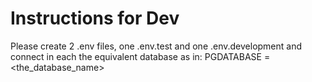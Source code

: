 # Instructions for Dev

Please create 2 .env files, one .env.test and one .env.development and connect in each the equivalent database as in: PGDATABASE = <the_database_name> 